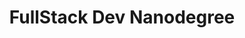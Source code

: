 ---
icon: fa-university
icon_type: icon
title: FullStack Dev Nanodegree
organization: Udacity
order_id: 3
period: 01/01/2015 - 20/05/2015
description: Among the skills I've learnt In this program, I've truly gotten the hang of how to build complex server-side web applications that make use of powerful relational databases to store data persistently.
---